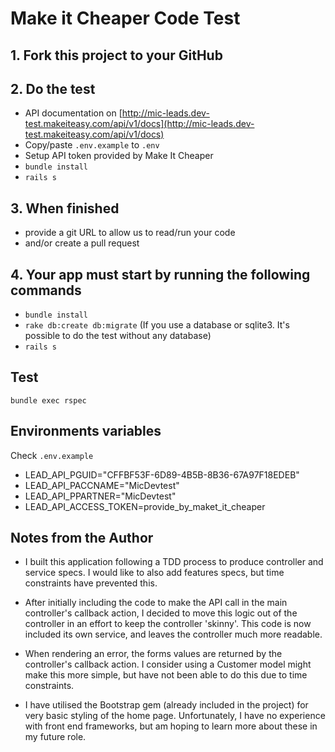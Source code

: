 # Make it Cheaper Code Test

## 1. Fork this project to your GitHub

## 2. Do the test

- API documentation on [http://mic-leads.dev-test.makeiteasy.com/api/v1/docs](http://mic-leads.dev-test.makeiteasy.com/api/v1/docs)
- Copy/paste `.env.example` to `.env`
- Setup API token provided by Make It Cheaper
- `bundle install`
- `rails s`

## 3. When finished

- provide a git URL to allow us to read/run your code
- and/or create a pull request

## 4. Your app must start by running the following commands

- `bundle install`
- `rake db:create db:migrate` (If you use a database or sqlite3. It's possible to do the test without any database)
- `rails s`

## Test

```shell
bundle exec rspec
```

## Environments variables

Check `.env.example`

- LEAD_API_PGUID="CFFBF53F-6D89-4B5B-8B36-67A97F18EDEB"
- LEAD_API_PACCNAME="MicDevtest"
- LEAD_API_PPARTNER="MicDevtest"
- LEAD_API_ACCESS_TOKEN=provide_by_maket_it_cheaper

## Notes from the Author

* I built this application following a TDD process to produce controller and service specs.  I would like to also add features specs, but time constraints have prevented this.

* After initially including the code to make the API call in the main controller's callback action, I decided to move this logic out of the controller in an effort to keep the controller 'skinny'.  This code is now included its own service, and leaves the controller much more readable.

* When rendering an error, the forms values are returned by the controller's callback action.  I consider using a Customer model might make this more simple, but have not been able to do this due to time constraints.

* I have utilised the Bootstrap gem (already included in the project) for very basic styling of the home page. Unfortunately, I have no experience with front end frameworks, but am hoping to learn more about these in my future role.
